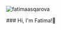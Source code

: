 <p align="left"> <img src="https://komarev.com/ghpvc/?username=fatimaasqarova&label=Profile%20views&color=0e75b6&style=flat" alt="fatimaasqarova" /> </p>
### Hi, I'm Fatima!👋

<!--
**fatimaasqarova/fatimaasqarova** is a ✨ _special_ ✨ repository because its `README.md` (this file) appears on your GitHub profile.

Here are some ideas to get you started:

- 🔭 I’m currently working on ...
- 🌱 I’m currently learning ...
- 👯 I’m looking to collaborate on ...
- 🤔 I’m looking for help with ...
- 💬 Ask me about ...
- 📫 How to reach me: ...
- 😄 Pronouns: ...
- ⚡ Fun fact: ...
-->
